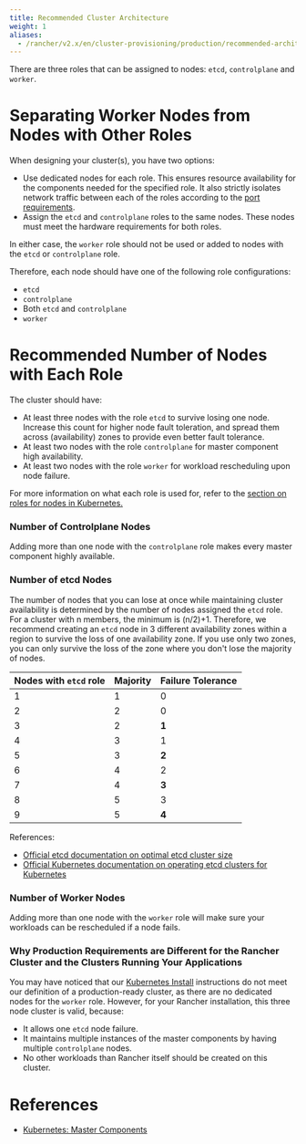 ```yaml
---
title: Recommended Cluster Architecture
weight: 1
aliases:
  - /rancher/v2.x/en/cluster-provisioning/production/recommended-architecture/
---
```


There are three roles that can be assigned to nodes: `etcd`, `controlplane` and `worker`. 

# Separating Worker Nodes from Nodes with Other Roles

When designing your cluster(s), you have two options:

* Use dedicated nodes for each role. This ensures resource availability for the components needed for the specified role. It also strictly isolates network traffic between each of the roles according to the [port requirements](../node-requirements-for-rancher-managed-clusters.md#networking-requirements). 
* Assign the `etcd` and `controlplane` roles to the same nodes. These nodes must meet the hardware requirements for both roles.

In either case, the `worker` role should not be used or added to nodes with the `etcd` or `controlplane` role.

Therefore, each node should have one of the following role configurations:

  * `etcd`
  * `controlplane`
  * Both `etcd` and `controlplane`
  * `worker`

# Recommended Number of Nodes with Each Role

The cluster should have:

- At least three nodes with the role `etcd` to survive losing one node. Increase this count for higher node fault toleration, and spread them across (availability) zones to provide even better fault tolerance.
- At least two nodes with the role `controlplane` for master component high availability.
- At least two nodes with the role `worker` for workload rescheduling upon node failure.

For more information on what each role is used for, refer to the [section on roles for nodes in Kubernetes.](roles-for-nodes-in-kubernetes.md)


### Number of Controlplane Nodes

Adding more than one node with the `controlplane` role makes every master component highly available.

### Number of etcd Nodes

The number of nodes that you can lose at once while maintaining cluster availability is determined by the number of nodes assigned the `etcd` role. For a cluster with n members, the minimum is (n/2)+1. Therefore, we recommend creating an  `etcd` node in 3 different availability zones within a region to survive the loss of one availability zone. If you use only two zones, you can only survive the loss of the zone where you don't lose the majority of nodes.

| Nodes with `etcd` role | Majority   | Failure Tolerance |
|--------------|------------|-------------------|
| 1 | 1 | 0 |
| 2 | 2 | 0 |
| 3 | 2 | **1** |
| 4 | 3 | 1 |
| 5 | 3 | **2** |
| 6 | 4 | 2 |
| 7 | 4 | **3** |
| 8 | 5 | 3 |
| 9 | 5 | **4** |

References:

* [Official etcd documentation on optimal etcd cluster size](https://etcd.io/docs/v3.4.0/faq/#what-is-failure-tolerance)
* [Official Kubernetes documentation on operating etcd clusters for Kubernetes](https://kubernetes.io/docs/tasks/administer-cluster/configure-upgrade-etcd/)

### Number of Worker Nodes

Adding more than one node with the `worker` role will make sure your workloads can be rescheduled if a node fails.

### Why Production Requirements are Different for the Rancher Cluster and the Clusters Running Your Applications

You may have noticed that our [Kubernetes Install](../../../../pages-for-subheaders/install-upgrade-on-a-kubernetes-cluster.md) instructions do not meet our definition of a production-ready cluster, as there are no dedicated nodes for the `worker` role. However, for your Rancher installation, this three node cluster is valid, because:

* It allows one `etcd` node failure.
* It maintains multiple instances of the master components by having multiple `controlplane` nodes.
* No other workloads than Rancher itself should be created on this cluster.

# References

* [Kubernetes: Master Components](https://kubernetes.io/docs/concepts/overview/components/#master-components)
